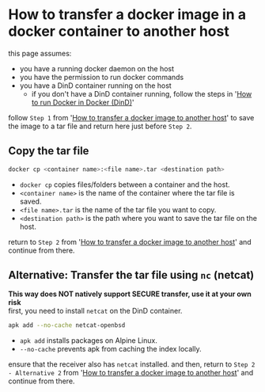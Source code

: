 # How to transfer a docker image in a docker container to another host
this page assumes:
- you have a running docker daemon on the host
- you have the permission to run docker commands
- you have a DinD container running on the host
    - if you don't have a DinD container running, follow the steps in '[How to run Docker in Docker (DinD)](How-to-run-Docker-in-Docker-DinD.md)'

follow `Step 1` from '[How to transfer a docker image to another host](How-to-transfer-a-docker-image-to-another-host.md)' to save the image to a tar file and return here just before `Step 2`.

## Copy the tar file
```bash
docker cp <container name>:<file name>.tar <destination path>
```
- `docker cp` copies files/folders between a container and the host.
- `<container name>` is the name of the container where the tar file is saved.
- `<file name>.tar` is the name of the tar file you want to copy.
- `<destination path>` is the path where you want to save the tar file on the host.

return to `Step 2` from '[How to transfer a docker image to another host](How-to-transfer-a-docker-image-to-another-host.md)' and continue from there.

## Alternative: Transfer the tar file using `nc` (netcat)
**This way does NOT natively support SECURE transfer, use it at your own risk**
<br>
first, you need to install `netcat` on the DinD container.
```bash
apk add --no-cache netcat-openbsd
```
- `apk add` installs packages on Alpine Linux.
- `--no-cache` prevents apk from caching the index locally.

ensure that the receiver also has `netcat` installed.
and then, return to `Step 2 - Alternative 2` from '[How to transfer a docker image to another host](How-to-transfer-a-docker-image-to-another-host.md)' and continue from there.
